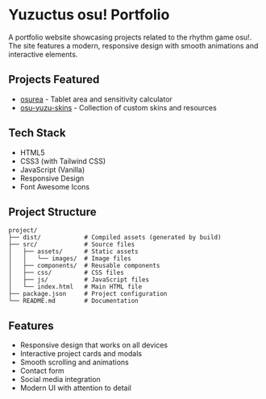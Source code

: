 # Yuzuctus osu! Portfolio

A portfolio website showcasing projects related to the rhythm game osu!. The site features a modern, responsive design with smooth animations and interactive elements.

## Projects Featured

- [osurea](https://osurea.vercel.app/) - Tablet area and sensitivity calculator
- [osu-yuzu-skins](https://osu-yuzu-skins.vercel.app/) - Collection of custom skins and resources

## Tech Stack

- HTML5
- CSS3 (with Tailwind CSS)
- JavaScript (Vanilla)
- Responsive Design
- Font Awesome Icons

## Project Structure

```
project/
├── dist/            # Compiled assets (generated by build)
├── src/             # Source files
│   ├── assets/      # Static assets
│   │   └── images/  # Image files
│   ├── components/  # Reusable components
│   ├── css/         # CSS files
│   ├── js/          # JavaScript files
│   └── index.html   # Main HTML file
├── package.json     # Project configuration
└── README.md        # Documentation
```

## Features

- Responsive design that works on all devices
- Interactive project cards and modals
- Smooth scrolling and animations
- Contact form
- Social media integration
- Modern UI with attention to detail

